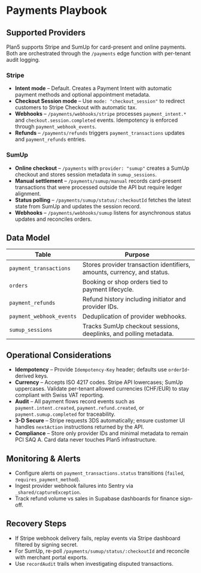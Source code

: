 # Payments Playbook

## Supported Providers
Plan5 supports Stripe and SumUp for card-present and online payments. Both are orchestrated through the `/payments` edge function with per-tenant audit logging.

### Stripe
- **Intent mode** – Default. Creates a Payment Intent with automatic payment methods and optional appointment metadata.
- **Checkout Session mode** – Use `mode: "checkout_session"` to redirect customers to Stripe Checkout with automatic tax.
- **Webhooks** – `/payments/webhooks/stripe` processes `payment_intent.*` and `checkout.session.completed` events. Idempotency is enforced through `payment_webhook_events`.
- **Refunds** – `/payments/refunds` triggers `payment_transactions` updates and `payment_refunds` entries.

### SumUp
- **Online checkout** – `/payments` with `provider: "sumup"` creates a SumUp checkout and stores session metadata in `sumup_sessions`.
- **Manual settlement** – `/payments/sumup/manual` records card-present transactions that were processed outside the API but require ledger alignment.
- **Status polling** – `/payments/sumup/status/:checkoutId` fetches the latest state from SumUp and updates the session record.
- **Webhooks** – `/payments/webhooks/sumup` listens for asynchronous status updates and reconciles orders.

## Data Model
| Table | Purpose |
| --- | --- |
| `payment_transactions` | Stores provider transaction identifiers, amounts, currency, and status. |
| `orders` | Booking or shop orders tied to payment lifecycle. |
| `payment_refunds` | Refund history including initiator and provider IDs. |
| `payment_webhook_events` | Deduplication of provider webhooks. |
| `sumup_sessions` | Tracks SumUp checkout sessions, deeplinks, and polling metadata. |

## Operational Considerations
- **Idempotency** – Provide `Idempotency-Key` header; defaults use `orderId`-derived keys.
- **Currency** – Accepts ISO 4217 codes. Stripe API lowercases; SumUp uppercases. Validate per-tenant allowed currencies (CHF/EUR) to stay compliant with Swiss VAT reporting.
- **Audit** – All payment flows record events such as `payment.intent.created`, `payment.refund.created`, or `payment.sumup.completed` for traceability.
- **3-D Secure** – Stripe requests 3DS automatically; ensure customer UI handles `nextAction` instructions returned by the API.
- **Compliance** – Store only provider IDs and minimal metadata to remain PCI SAQ A. Card data never touches Plan5 infrastructure.

## Monitoring & Alerts
- Configure alerts on `payment_transactions.status` transitions (`failed`, `requires_payment_method`).
- Ingest provider webhook failures into Sentry via `_shared/captureException`.
- Track refund volume vs sales in Supabase dashboards for finance sign-off.

## Recovery Steps
- If Stripe webhook delivery fails, replay events via Stripe dashboard filtered by signing secret.
- For SumUp, re-poll `/payments/sumup/status/:checkoutId` and reconcile with merchant portal exports.
- Use `recordAudit` trails when investigating disputed transactions.
